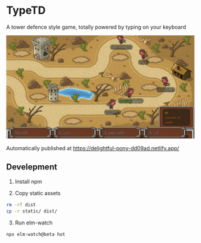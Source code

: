 # TypeTD

A tower defence style game, totally powered by typing on your keyboard

![TypeTD Game Screenshot](screenshots/gameplay.png)

Automatically published at https://delightful-pony-dd09ad.netlify.app/

## Develepment

1. Install npm

2. Copy static assets

```bash
rm -rf dist
cp -r static/ dist/
```

3. Run elm-watch

```bash
npx elm-watch@beta hot
```
